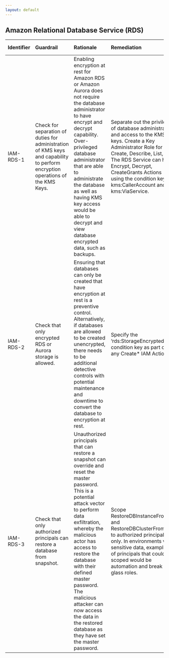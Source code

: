 ```yaml
---
layout: default
---
```


## Amazon Relational Database Service (RDS)

| Identifier   | Guardrail                                                                                                                      | Rationale                                                                                                                                                                                                                                                                                                                                                                        | Remediation                                                                                                                                                                                                                                                                        | References                                                                                                                                                                                                                                                                                                                                                                                                                                                 | Policy                     | IAM Actions   |
|:-------------|:-------------------------------------------------------------------------------------------------------------------------------|:---------------------------------------------------------------------------------------------------------------------------------------------------------------------------------------------------------------------------------------------------------------------------------------------------------------------------------------------------------------------------------|:-----------------------------------------------------------------------------------------------------------------------------------------------------------------------------------------------------------------------------------------------------------------------------------|:-----------------------------------------------------------------------------------------------------------------------------------------------------------------------------------------------------------------------------------------------------------------------------------------------------------------------------------------------------------------------------------------------------------------------------------------------------------|:---------------------------|:--------------|
| IAM-RDS-1    | Check for separation of duties for administration of KMS keys and capability to perform encryption operations of the KMS Keys. | Enabling encryption at rest for Amazon RDS or Amazon Aurora does not require the database administrator to have encrypt and decrypt capability. Over-privileged database administrator that are able to administrate the database as well as having KMS key access would be able to decrypt and view database encrypted data, such as backups.                                   | Separate out the privileges of database administration and access to the KMS keys. Create a Key Administrator Role for Create, Describe, List, Get. The RDS Service can have Encrypt, Decrypt, CreateGrants Actions using the condition keys kms:CallerAccount and kms:ViaService. | [https://docs.aws.amazon.com/kms/latest/developerguide/policy-conditions.html#conditions-kms-caller-account](https://docs.aws.amazon.com/kms/latest/developerguide/policy-conditions.html#conditions-kms-caller-account)<br><br>[https://docs.aws.amazon.com/kms/latest/developerguide/policy-conditions.html#conditions-kms-via-service](https://docs.aws.amazon.com/kms/latest/developerguide/policy-conditions.html#conditions-kms-via-service)<br><br> | KMS Policy and IAM Policy. |               |
| IAM-RDS-2    | Check that only encrypted RDS or Aurora storage is allowed.                                                                    | Ensuring that databases can only be created that have encryption at rest is a preventive control. Alternatively, if databases are allowed to be created unencrypted, there needs to be additional detective controls with potential maintenance and downtime to convert the database to encryption at rest.                                                                      | Specify the ‘rds:StorageEncrypted’ condition key as part of any Create* IAM Actions.                                                                                                                                                                                               | [https://docs.aws.amazon.com/IAM/latest/UserGuide/list_amazonrds.html#amazonrds-rds_StorageEncrypted](https://docs.aws.amazon.com/IAM/latest/UserGuide/list_amazonrds.html#amazonrds-rds_StorageEncrypted)<br><br>                                                                                                                                                                                                                                         | nan                        |               |
| IAM-RDS-3    | Check that only authorized principals can restore a database from snapshot.                                                    | Unauthorized principals that can restore a snapshot can override and reset the master password. This is a potential attack vector to perform data exfiltration, whereby the malicious actor has access to restore the database with their defined master password. The malicious attacker can now access the data in the restored database as they have set the master password. | Scope RestoreDBInstanceFromS3 and RestoreDBClusterFromS3 to authorized principals only. In environments with sensitive data, examples of principals that could be scoped would be automation and break glass roles.                                                                | [https://docs.aws.amazon.com/AmazonRDS/latest/APIReference/API_RestoreDBClusterFromS3.html](https://docs.aws.amazon.com/AmazonRDS/latest/APIReference/API_RestoreDBClusterFromS3.html)<br><br>[https://docs.aws.amazon.com/AmazonRDS/latest/APIReference/API_RestoreDBInstanceFromS3.html](https://docs.aws.amazon.com/AmazonRDS/latest/APIReference/API_RestoreDBInstanceFromS3.html)<br><br>                                                             | nan                        |               |